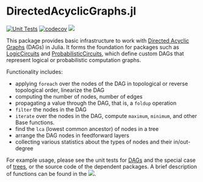 # DirectedAcyclicGraphs.jl

[![Unit Tests](https://github.com/Tractables/DirectedAcyclicGraphs.jl/workflows/Unit%20Tests/badge.svg)](https://github.com/Tractables/DirectedAcyclicGraphs.jl/actions?query=workflow%3A%22Unit+Tests%22+branch%3Amain)  [![codecov](https://codecov.io/gh/Tractables/DirectedAcyclicGraphs.jl/branch/main/graph/badge.svg)](https://codecov.io/gh/Tractables/DirectedAcyclicGraphs.jl) [![](https://img.shields.io/badge/docs-dev-blue.svg)](https://Tractables.github.io/DirectedAcyclicGraphs.jl/dev/)

This package provides basic infrastructure to work with [Directed Acyclic Graphs](https://en.wikipedia.org/wiki/Directed_acyclic_graph) (DAGs) in Julia.
It forms the foundation for packages such as [LogicCircuits](https://github.com/Tractables/LogicCircuits.jl) and [ProbabilisticCircuits](https://github.com/Tractables/ProbabilisticCircuits.jl), which define custom DAGs that represent logical or probabilistic computation graphs.

Functionality includes:
 * applying `foreach` over the nodes of the DAG in topological or reverse topological order, linearize the DAG
 * computing the number of nodes, number of edges
 * propagating a value through the DAG, that is, a `foldup` operation
 * `filter` the nodes in the DAG
 * `iterate` over the nodes in the DAG, compute `maximum`, `minimum`, and other Base functions.
 * find the `lca` (lowest common ancestor) of nodes in a tree
 * arrange the DAG nodes in feedforward layers
 * collecting various statistics about the types of nodes and their in/out-degree

For example usage, please see the unit tests for [DAGs](https://github.com/Tractables/DirectedAcyclicGraphs.jl/blob/main/test/dags_test.jl) and the special case of [trees](https://github.com/Tractables/DirectedAcyclicGraphs.jl/blob/main/test/trees_test.jl), or the source code of the dependent packages. A brief description of functions can be found in the [![](https://img.shields.io/badge/docs-dev-blue.svg)](https://Tractables.github.io/DirectedAcyclicGraphs.jl/dev/).
